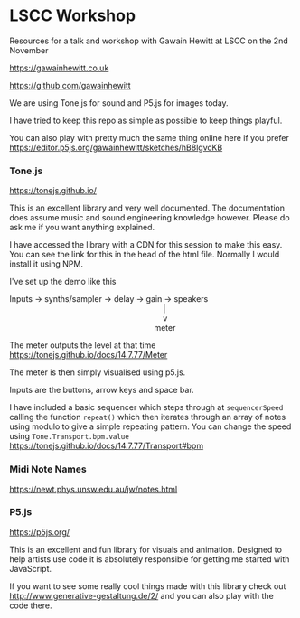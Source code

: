 # LSCC Workshop

Resources for a talk and workshop with Gawain Hewitt at LSCC on the 2nd November

https://gawainhewitt.co.uk

https://github.com/gawainhewitt 

We are using Tone.js for sound and P5.js for images today. 

I have tried to keep this repo as simple as possible to keep things playful. 

You can also play with pretty much the same thing online here if you prefer https://editor.p5js.org/gawainhewitt/sketches/hB8lgvcKB 

### Tone.js

https://tonejs.github.io/

This is an excellent library and very well documented. The documentation does assume music and sound engineering knowledge however. Please do ask me if you want anything explained. 

I have accessed the library with a CDN for this session to make this easy. You can see the link for this in the head of the html file. Normally I would install it using NPM.

I've set up the demo like this

Inputs -> synths/sampler -> delay -> gain -> speakers <br>
&nbsp;&nbsp;&nbsp;&nbsp;&nbsp;&nbsp;&nbsp;&nbsp;&nbsp;&nbsp;&nbsp;&nbsp;&nbsp;&nbsp;&nbsp;&nbsp;&nbsp;&nbsp;&nbsp;&nbsp;&nbsp;&nbsp;&nbsp;&nbsp;&nbsp;&nbsp;&nbsp;&nbsp;&nbsp;&nbsp;&nbsp;&nbsp;&nbsp;&nbsp;&nbsp;&nbsp;&nbsp;&nbsp;&nbsp;&nbsp;&nbsp;&nbsp;&nbsp;&nbsp;&nbsp;&nbsp;&nbsp;&nbsp;&nbsp;&nbsp;&nbsp;&nbsp;&nbsp;&nbsp;&nbsp;&nbsp;&nbsp;&nbsp;&nbsp;&nbsp;&nbsp;&nbsp;&nbsp;&nbsp;&nbsp;&nbsp;&nbsp;&nbsp;&nbsp;|<br>
&nbsp;&nbsp;&nbsp;&nbsp;&nbsp;&nbsp;&nbsp;&nbsp;&nbsp;&nbsp;&nbsp;&nbsp;&nbsp;&nbsp;&nbsp;&nbsp;&nbsp;&nbsp;&nbsp;&nbsp;&nbsp;&nbsp;&nbsp;&nbsp;&nbsp;&nbsp;&nbsp;&nbsp;&nbsp;&nbsp;&nbsp;&nbsp;&nbsp;&nbsp;&nbsp;&nbsp;&nbsp;&nbsp;&nbsp;&nbsp;&nbsp;&nbsp;&nbsp;&nbsp;&nbsp;&nbsp;&nbsp;&nbsp;&nbsp;&nbsp;&nbsp;&nbsp;&nbsp;&nbsp;&nbsp;&nbsp;&nbsp;&nbsp;&nbsp;&nbsp;&nbsp;&nbsp;&nbsp;&nbsp;&nbsp;&nbsp;&nbsp;&nbsp;&nbsp;v<br>
&nbsp;&nbsp;&nbsp;&nbsp;&nbsp;&nbsp;&nbsp;&nbsp;&nbsp;&nbsp;&nbsp;&nbsp;&nbsp;&nbsp;&nbsp;&nbsp;&nbsp;&nbsp;&nbsp;&nbsp;&nbsp;&nbsp;&nbsp;&nbsp;&nbsp;&nbsp;&nbsp;&nbsp;&nbsp;&nbsp;&nbsp;&nbsp;&nbsp;&nbsp;&nbsp;&nbsp;&nbsp;&nbsp;&nbsp;&nbsp;&nbsp;&nbsp;&nbsp;&nbsp;&nbsp;&nbsp;&nbsp;&nbsp;&nbsp;&nbsp;&nbsp;&nbsp;&nbsp;&nbsp;&nbsp;&nbsp;&nbsp;&nbsp;&nbsp;&nbsp;&nbsp;&nbsp;&nbsp;&nbsp;&nbsp;meter

The meter outputs the level at that time https://tonejs.github.io/docs/14.7.77/Meter

The meter is then simply visualised using p5.js. 

Inputs are the buttons, arrow keys and space bar.

I have included a basic sequencer which steps through at `sequencerSpeed` calling the function `repeat()` which then iterates through an array of notes using modulo to give a simple repeating pattern. You can change the speed using `Tone.Transport.bpm.value` https://tonejs.github.io/docs/14.7.77/Transport#bpm

### Midi Note Names

https://newt.phys.unsw.edu.au/jw/notes.html

### P5.js

https://p5js.org/

This is an excellent and fun library for visuals and animation. Designed to help artists use code it is absolutely responsible for getting me started with JavaScript. 

If you want to see some really cool things made with this library check out http://www.generative-gestaltung.de/2/ and you can also play with the code there. 